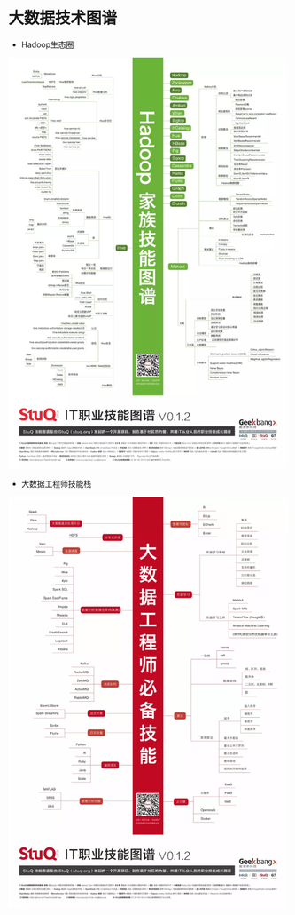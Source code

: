 <h1> 大数据技术图谱</h1>


* Hadoop生态圈

![hadoop生态](./chats/hadoop-eco-skill.png)


* 大数据工程师技能栈

![大数据工程师技能](./chats/bigdata-skill.png)